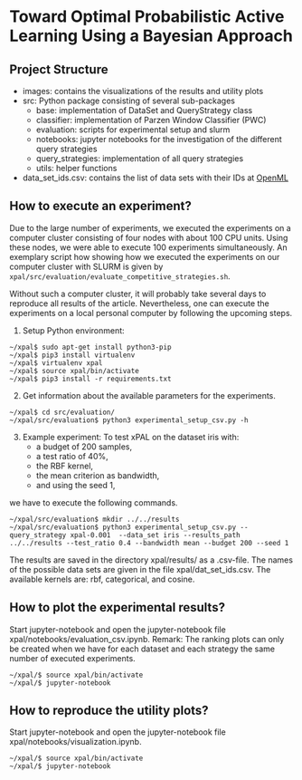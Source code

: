 # Toward Optimal Probabilistic Active Learning Using a Bayesian Approach

## Project Structure
- images: contains the visualizations of the results and utility plots
- src: Python package consisting of several sub-packages
    - base: implementation of DataSet and QueryStrategy class
    - classifier: implementation of Parzen Window Classifier (PWC)
    - evaluation: scripts for experimental setup and slurm
    - notebooks: jupyter notebooks for the investigation of the different query strategies
    - query_strategies: implementation of all query strategies
    - utils: helper functions
- data_set_ids.csv: contains the list of data sets with their IDs at [OpenML](https://www.openml.org/home)

## How to execute an experiment?
Due to the large number of experiments, we executed the experiments on a computer cluster consisting of four nodes with
about 100 CPU units. Using these nodes, we were able to execute 100 experiments simultaneously. An exemplary script how
showing how we executed the experiments on our computer cluster with SLURM is given by 
`xpal/src/evaluation/evaluate_competitive_strategies.sh`.

Without such a computer cluster, it will  probably take several days to reproduce all results of the article. Nevertheless, one can execute the 
experiments on a local personal computer by following the upcoming steps.

1. Setup Python environment:
```text
~/xpal$ sudo apt-get install python3-pip
~/xpal$ pip3 install virtualenv
~/xpal$ virtualenv xpal
~/xpal$ source xpal/bin/activate
~/xpal$ pip3 install -r requirements.txt
```
2. Get information about the available parameters for the experiments.
```text
~/xpal$ cd src/evaluation/
~/xpal/src/evaluation$ python3 experimental_setup_csv.py -h
```
3. Example experiment: To test xPAL on the dataset iris with:
    - a budget of 200 samples, 
    - a test ratio of 40%, 
    - the RBF kernel, 
    - the mean criterion as bandwidth,
    - and using the seed 1,
    
we have to execute the following commands.
```text
~/xpal/src/evaluation$ mkdir ../../results
~/xpal/src/evaluation$ python3 experimental_setup_csv.py --query_strategy xpal-0.001  --data_set iris --results_path ../../results --test_ratio 0.4 --bandwidth mean --budget 200 --seed 1
```
The results are saved in the directory xpal/results/ as a .csv-file.
The names of the possible data sets are given in the file xpal/dat_set_ids.csv.
The available kernels are: rbf, categorical, and cosine.

## How to plot the experimental results?
Start jupyter-notebook and open the jupyter-notebook file xpal/notebooks/evaluation_csv.ipynb.
Remark: The ranking plots can only be created when we have for each dataset and each strategy the same number of 
executed experiments.
```text
~/xpal/$ source xpal/bin/activate
~/xpal/$ jupyter-notebook
```

## How to reproduce the utility plots?
Start jupyter-notebook and open the jupyter-notebook file xpal/notebooks/visualization.ipynb.
```text
~/xpal/$ source xpal/bin/activate
~/xpal/$ jupyter-notebook
```
